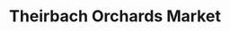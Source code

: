 ---
title: "Theirbach Orchards Market"
url: /washington/theirbach-orchards-market/
shop: Gemüse & Obst
---